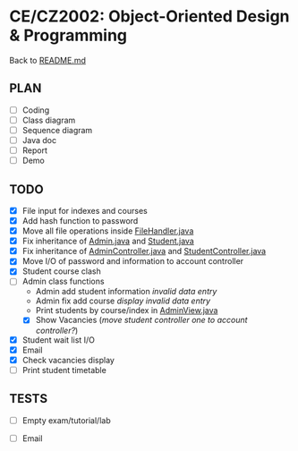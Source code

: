 # CE/CZ2002: Object-Oriented Design & Programming
  
Back to [README.md](README.md)

## PLAN
- [ ] Coding
- [ ] Class diagram
- [ ] Sequence diagram
- [ ] Java doc
- [ ] Report
- [ ] Demo

## TODO
- [x] File input for indexes and courses
- [x] Add hash function to password
- [x] Move all file operations inside [FileHandler.java](source/FileHandler.java)
- [x] Fix inheritance of [Admin.java](source/Admin.java) and [Student.java](source/Student.java)
- [x] Fix inheritance of [AdminController.java](source/AdminController.java) and 
[StudentController.java](source/StudentController.java)
- [x] Move I/O of password and information to account controller
- [x] Student course clash
- [ ] Admin class functions
  - Admin add student information _invalid data entry_
  - Admin fix add course _display_ _invalid data entry_
  - Print students by course/index in [AdminView.java](source/AdminView.java)
  - [x] Show Vacancies (_move student controller one to account controller?_)
- [x] Student wait list I/O
- [x] Email
- [x] Check vacancies display
- [ ] Print student timetable

## TESTS
- [ ] Empty exam/tutorial/lab
- [ ] Email
  
